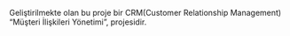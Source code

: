 
 Geliştirilmekte olan bu proje bir CRM(Customer Relationship Management) “Müşteri İlişkileri Yönetimi”, projesidir.
